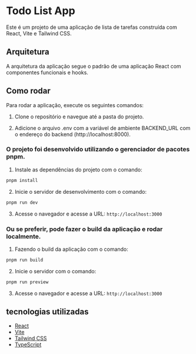 # Todo List App

Este é um projeto de uma aplicação de lista de tarefas construída com React, Vite e Tailwind CSS.

## Arquitetura

A arquitetura da aplicação segue o padrão de uma aplicação React com componentes funcionais e hooks.

## Como rodar

Para rodar a aplicação, execute os seguintes comandos:

1. Clone o repositório e navegue até a pasta do projeto.

2. Adicione o arquivo .env com a variável de ambiente BACKEND_URL com o endereço do backend (http://localhost:8000).

### O projeto foi desenvolvido utilizando o gerenciador de pacotes pnpm.

1. Instale as dependências do projeto com o comando:
```bash
pnpm install
```


2. Inicie o servidor de desenvolvimento com o comando:
```bash
pnpm run dev
```

3. Acesse o navegador e acesse a URL: `http://localhost:3000`

### Ou se preferir, pode fazer o build da aplicação e rodar localmente.

1. Fazendo o build da aplicação com o comando:
```bash
pnpm run build
```
2. Inicie o servidor com o comando:
```bash
pnpm run preview
```
3. Acesse o navegador e acesse a URL: `http://localhost:3000`


## tecnologias utilizadas

- [React](https://reactjs.org/)
- [Vite](https://vitejs.dev/)
- [Tailwind CSS](https://tailwindcss.com/)
- [TypeScript](https://www.typescriptlang.org/)
